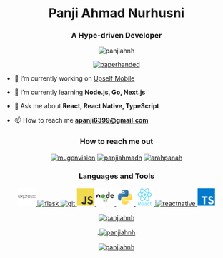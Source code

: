 <h1 align="center" font-weight"bold">Panji Ahmad Nurhusni</h1>
<h3 align="center">A Hype-driven Developer</h3>

<p align="center"> <img src="https://komarev.com/ghpvc/?username=panjiahnh&label=Profile%20views&color=0e75b6&style=flat" alt="panjiahnh" /> </p>


<p align="center"> <a href="https://twitter.com/paperhanded" target="blank"><img src="https://img.shields.io/twitter/follow/mugenvision?logo=twitter&style=for-the-badge" alt="paperhanded" /></a> </p>

- 🔭 I’m currently working on [Upself Mobile](upself.id)

- 🌱 I’m currently learning **Node.js, Go, Next.js**

- 💬 Ask me about **React, React Native, TypeScript**

- 📫 How to reach me **apanji6399@gmail.com**

<h3 align="center">How to reach me out</h3>
<p align="center">
<a href="https://twitter.com/mugenvision" target="blank"><img align="center" src="https://cdn.jsdelivr.net/npm/simple-icons@3.0.1/icons/twitter.svg" alt="mugenvision" height="30" width="40" /></a>
<a href="https://linkedin.com/in/panjiahmadn" target="blank"><img align="center" src="https://cdn.jsdelivr.net/npm/simple-icons@3.0.1/icons/linkedin.svg" alt="panjiahmadn" height="30" width="40" /></a>
<a href="https://stackoverflow.com/users/arahpanah" target="blank"><img align="center" src="https://cdn.jsdelivr.net/npm/simple-icons@3.0.1/icons/stackoverflow.svg" alt="arahpanah" height="30" width="40" /></a>
</p>

<h3 align="center">Languages and Tools</h3>
<p align="center"> <a href="https://expressjs.com" target="_blank"> <img src="https://raw.githubusercontent.com/devicons/devicon/master/icons/express/express-original-wordmark.svg" alt="express" width="40" height="40"/> </a> <a href="https://flask.palletsprojects.com/" target="_blank"> <img src="https://www.vectorlogo.zone/logos/pocoo_flask/pocoo_flask-icon.svg" alt="flask" width="40" height="40"/> </a> <a href="https://git-scm.com/" target="_blank"> <img src="https://www.vectorlogo.zone/logos/git-scm/git-scm-icon.svg" alt="git" width="40" height="40"/> </a> <a href="https://developer.mozilla.org/en-US/docs/Web/JavaScript" target="_blank"> <img src="https://raw.githubusercontent.com/devicons/devicon/master/icons/javascript/javascript-original.svg" alt="javascript" width="40" height="40"/> </a> <a href="https://nodejs.org" target="_blank"> <img src="https://raw.githubusercontent.com/devicons/devicon/master/icons/nodejs/nodejs-original-wordmark.svg" alt="nodejs" width="40" height="40"/> </a> <a href="https://www.python.org" target="_blank"> <img src="https://raw.githubusercontent.com/devicons/devicon/master/icons/python/python-original.svg" alt="python" width="40" height="40"/> </a> <a href="https://reactjs.org/" target="_blank"> <img src="https://raw.githubusercontent.com/devicons/devicon/master/icons/react/react-original-wordmark.svg" alt="react" width="40" height="40"/> </a> <a href="https://reactnative.dev/" target="_blank"> <img src="https://reactnative.dev/img/header_logo.svg" alt="reactnative" width="40" height="40"/> </a> <a href="https://www.typescriptlang.org/" target="_blank"> <img src="https://raw.githubusercontent.com/devicons/devicon/master/icons/typescript/typescript-original.svg" alt="typescript" width="40" height="40"/> </a> <a href="https://webpack.js.org" target="_blank"> 

<p align="center"><img align="center" src="https://github-readme-stats.vercel.app/api/top-langs?username=panjiahnh&show_icons=true&locale=en&layout=compact" alt="panjiahnh" /></p>

<p align="center">&nbsp;<img align="center" src="https://github-readme-stats.vercel.app/api?username=panjiahnh&show_icons=true&locale=en" alt="panjiahnh" /></p>

<p align="center"><img align="center" src="https://github-readme-streak-stats.herokuapp.com/?user=panjiahnh&" alt="panjiahnh" /></p>

